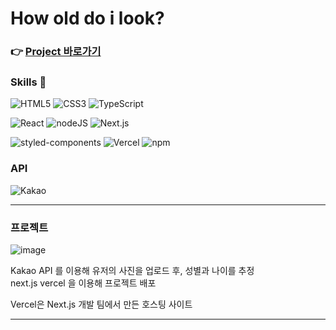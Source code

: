 # How old do i look?

### 👉 [Project 바로가기](https://parkjaeho-wogh002.vercel.app/ "프로젝트 바로가기")


### Skills 📝

<img alt="HTML5" src="https://img.shields.io/badge/HTML5-E34F26?style=flat-square&logo=HTML5&logoColor=white"/> <img alt="CSS3" src ="https://img.shields.io/badge/CSS3-1572B6?style=flat-square&logo=CSS3&logoColor=white"/> <img alt="TypeScript" src="https://img.shields.io/badge/TypeScript-3178C6?style=flat-square&logo=TypeScript&logoColor=white"/>

<img alt="React" src ="https://img.shields.io/badge/React-61DAFB?style=flat-square&logo=React&logoColor=white"/> <img alt="nodeJS" src ="https://img.shields.io/badge/Node.js-339933?style=flat-square&logo=Node.js&logoColor=white"/> <img alt="Next.js" src ="https://img.shields.io/badge/Next.js-000000?style=flat-square&logo=Next.js&logoColor=white"/>

<img alt="styled-components" src ="https://img.shields.io/badge/styled-components-DB7093?style=flat-square&logo=styled-components&logoColor=DB7093"/> <img alt="Vercel" src ="https://img.shields.io/badge/Vercel-000000?style=flat-square&logo=Vercel&logoColor=white"/> <img alt="npm" src ="https://img.shields.io/badge/npm-CB3837?style=flat-square&logo=npm&logoColor=white"/>

### API
<img alt="Kakao" src ="https://img.shields.io/badge/Kakao-FFCD00?style=flat-square&logo=Kakao&logoColor=white"/> 

*****

### 프로젝트 

![image](https://user-images.githubusercontent.com/79042667/155345143-410589d6-b81f-4970-9365-490d3fad976d.png)

Kakao API 를 이용해 유저의 사진을 업로드 후, 성별과 나이를 추정 <br>
next.js vercel 을 이용해 프로젝트 배포 <br>

Vercel은 Next.js 개발 팀에서 만든 호스팅 사이트

*****

